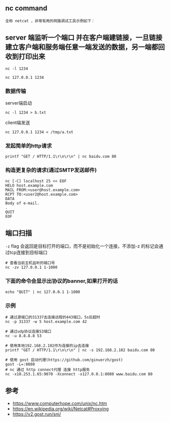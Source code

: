 ## nc command 

```
全称 netcat ，非常有用的网路调试工具示例如下： 
```

## server 端监听一个端口 并在客户端建链接，一旦链接建立客户端和服务端任意一端发送的数据，另一端都回收到打印出来

```shell
nc -l 1234
```

```shell
nc 127.0.0.1 1234
```

### 数据传输

server端启动

```shell
nc -l 1234 > b.txt
```

client端发送

```shell
nc 127.0.0.1 1234 < /tmp/a.txt
```

### 发起简单的http请求

```shell
printf "GET / HTTP/1.1\r\n\r\n" | nc baidu.com 80
```

### 构造更复杂的请求(通过SMTP发送邮件)

```shell
nc [-C] localhost 25 << EOF
HELO host.example.com
MAIL FROM:<user@host.example.com>
RCPT TO:<user2@host.example.com>
DATA
Body of e-mail.
.
QUIT
EOF
```

## 端口扫描

```-z``` flag 会返回是目标打开的端口，而不是初始化一个连接，不添加-z 的标记会通过tcp连接到目标端口

```shell
# 查看当前主机监听的端口号
nc -zv 127.0.0.1 1-1000
```

### 下面的命令会显示出协议的banner,如果打开的话

```shell
echo "QUIT" | nc 127.0.0.1 1-1000
```

### 示例

```shell
# 通过源端口的31337去连接远程的443端口，5s后超时
nc -p 31337 -w 5 host.example.com 42
```

```shell
# 通过udp协议连接53端口
nc -u 8.8.8.8 53
```

```shell
# 使用本地192.168.2.102作为连接的ip去连接
printf "GET / HTTP/1.1\r\n\r\n" | nc -s 192.168.2.102 baidu.com 80
```

```shell
# 使用 gost 启动代理(https://github.com/ginuerzh/gost)
gost -L=:8080
# nc 通过 http connect代理 连接 http服务
nc -x10.253.1.65:9070 -Xconnect -x127.0.0.1:8080 www.baidu.com 80
```

## 参考

- https://www.computerhope.com/unix/nc.htm
- https://en.wikipedia.org/wiki/Netcat#Proxying
- https://v2.gost.run/sni/ 